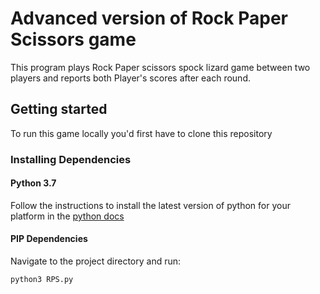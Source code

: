 # Advanced version of Rock Paper Scissors game

This program plays Rock Paper scissors spock lizard game between two players and reports both Player's scores after each round.



## Getting started
To run this game locally you'd first have to clone this repository



### Installing Dependencies

#### Python 3.7

Follow the instructions to install the latest version of python for your platform in the [python docs](https://docs.python.org/3/using/unix.html#getting-and-installing-the-latest-version-of-python)



#### PIP Dependencies

Navigate to the project directory and run:

```bash
python3 RPS.py
